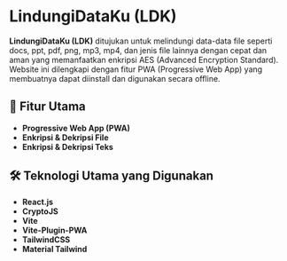 # LindungiDataKu (LDK) 

**LindungiDataKu (LDK)** ditujukan untuk melindungi data-data file seperti docs, ppt, pdf, png, mp3, mp4, dan jenis file lainnya dengan cepat dan aman yang memanfaatkan enkripsi AES (Advanced Encryption Standard). Website ini dilengkapi dengan fitur PWA (Progressive Web App) yang membuatnya dapat diinstall dan digunakan secara offline.

## 🔑 Fitur Utama

- **Progressive Web App (PWA)**
- **Enkripsi & Dekripsi File**
- **Enkripsi & Dekripsi Teks**

## 🛠 Teknologi Utama yang Digunakan

- **React.js**
- **CryptoJS**
- **Vite**
- **Vite-Plugin-PWA**
- **TailwindCSS**
- **Material Tailwind**


